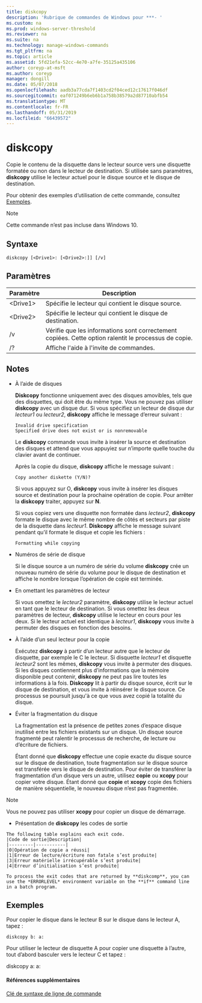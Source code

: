 ```yaml
---
title: diskcopy
description: 'Rubrique de commandes de Windows pour ***- '
ms.custom: na
ms.prod: windows-server-threshold
ms.reviewer: na
ms.suite: na
ms.technology: manage-windows-commands
ms.tgt_pltfrm: na
ms.topic: article
ms.assetid: 5fd21efa-52cc-4e70-a7fe-35125a435106
author: coreyp-at-msft
ms.author: coreyp
manager: dongill
ms.date: 05/07/2018
ms.openlocfilehash: aadb3a77cda7f1403cd2f04ced12c17617f046df
ms.sourcegitcommit: eaf071249b6eb6b1a758b38579a2d87710abfb54
ms.translationtype: MT
ms.contentlocale: fr-FR
ms.lasthandoff: 05/31/2019
ms.locfileid: "66439572"
---
```

# <a name="diskcopy"></a>diskcopy



Copie le contenu de la disquette dans le lecteur source vers une disquette formatée ou non dans le lecteur de destination. Si utilisée sans paramètres, **diskcopy** utilise le lecteur actuel pour le disque source et le disque de destination.

Pour obtenir des exemples d’utilisation de cette commande, consultez [Exemples](#BKMK_examples).

> [!NOTE]
> Cette commande n’est pas incluse dans Windows 10.

## <a name="syntax"></a>Syntaxe

```
diskcopy [<Drive1>: [<Drive2>:]] [/v]
```

## <a name="parameters"></a>Paramètres

|Paramètre|Description|
|---------|-----------|
|\<Drive1>|Spécifie le lecteur qui contient le disque source.|
|\<Drive2>|Spécifie le lecteur qui contient le disque de destination.|
|/v|Vérifie que les informations sont correctement copiées. Cette option ralentit le processus de copie.|
|/?|Affiche l'aide à l'invite de commandes.|

## <a name="remarks"></a>Notes

-   À l’aide de disques

    **Diskcopy** fonctionne uniquement avec des disques amovibles, tels que des disquettes, qui doit être du même type. Vous ne pouvez pas utiliser **diskcopy** avec un disque dur. Si vous spécifiez un lecteur de disque dur *lecteur1* ou *lecteur2*, **diskcopy** affiche le message d’erreur suivant :  
    ```
    Invalid drive specification
    Specified drive does not exist or is nonremovable
    ```  
    Le **diskcopy** commande vous invite à insérer la source et destination des disques et attend que vous appuyiez sur n’importe quelle touche du clavier avant de continuer.

    Après la copie du disque, **diskcopy** affiche le message suivant :  
    ```
    Copy another diskette (Y/N)?
    ```  
    Si vous appuyez sur O, **diskcopy** vous invite à insérer les disques source et destination pour la prochaine opération de copie. Pour arrêter la **diskcopy** traiter, appuyez sur **N**.

    Si vous copiez vers une disquette non formatée dans *lecteur2*, **diskcopy** formate le disque avec le même nombre de côtés et secteurs par piste de la disquette dans *lecteur1*. **Diskcopy** affiche le message suivant pendant qu’il formate le disque et copie les fichiers :  
    ```
    Formatting while copying
    ```  
-   Numéros de série de disque

    Si le disque source a un numéro de série du volume **diskcopy** crée un nouveau numéro de série du volume pour le disque de destination et affiche le nombre lorsque l’opération de copie est terminée.
-   En omettant les paramètres de lecteur

    Si vous omettez le *lecteur2* paramètre, **diskcopy** utilise le lecteur actuel en tant que le lecteur de destination. Si vous omettez les deux paramètres de lecteur, **diskcopy** utilise le lecteur en cours pour les deux. Si le lecteur actuel est identique à *lecteur1*, **diskcopy** vous invite à permuter des disques en fonction des besoins.
-   À l’aide d’un seul lecteur pour la copie

    Exécutez **diskcopy** à partir d’un lecteur autre que le lecteur de disquette, par exemple le C le lecteur. Si disquette *lecteur1* et disquette *lecteur2* sont les mêmes, **diskcopy** vous invite à permuter des disques. Si les disques contiennent plus d’informations que la mémoire disponible peut contenir, **diskcopy** ne peut pas lire toutes les informations à la fois. **Diskcopy** lit à partir du disque source, écrit sur le disque de destination, et vous invite à réinsérer le disque source. Ce processus se poursuit jusqu'à ce que vous avez copié la totalité du disque.
-   Éviter la fragmentation du disque

    La fragmentation est la présence de petites zones d’espace disque inutilisé entre les fichiers existants sur un disque. Un disque source fragmenté peut ralentir le processus de recherche, de lecture ou d’écriture de fichiers.

    Étant donné que **diskcopy** effectue une copie exacte du disque source sur le disque de destination, toute fragmentation sur le disque source est transférée vers le disque de destination. Pour éviter de transférer la fragmentation d’un disque vers un autre, utilisez **copie** ou **xcopy** pour copier votre disque. Étant donné que **copie** et **xcopy** copie des fichiers de manière séquentielle, le nouveau disque n’est pas fragmentée.

> [!NOTE]
> Vous ne pouvez pas utiliser **xcopy** pour copier un disque de démarrage.
> -   Présentation de **diskcopy** les codes de sortie

    The following table explains each exit code.  
    |Code de sortie|Description|
    |---------|-----------|
    |0|Opération de copie a réussi|
    |1|Erreur de lecture/écriture non fatale s’est produite|
    |3|Erreur matérielle irrécupérable s’est produite|
    |4|Erreur d’initialisation s’est produite|

    To process the exit codes that are returned by **diskcomp**, you can use the *ERRORLEVEL* environment variable on the **if** command line in a batch program.

## <a name="BKMK_examples"></a>Exemples

Pour copier le disque dans le lecteur B sur le disque dans le lecteur A, tapez :
```
diskcopy b: a:
```
Pour utiliser le lecteur de disquette A pour copier une disquette à l’autre, tout d’abord basculer vers le lecteur C et tapez :

diskcopy a: a:

#### <a name="additional-references"></a>Références supplémentaires

[Clé de syntaxe de ligne de commande](command-line-syntax-key.md)